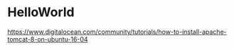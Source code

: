 # HelloWorld
https://www.digitalocean.com/community/tutorials/how-to-install-apache-tomcat-8-on-ubuntu-16-04
